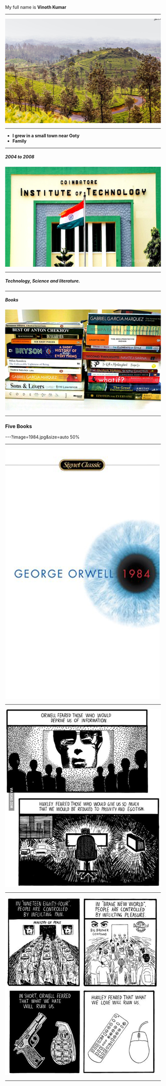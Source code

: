My full name is **Vinoth Kumar**

---

![Gudalur](gudalur.jpg)

---

* **I grew in a small town near Ooty** 
* **Family**

---
##### 2004 to 2008
![College](cit.jpg)

---

##### Technology, Science and literature.

---

##### Books

![Books](books.jpg)

---

### Five Books 

---?image=1984.jpg&size=auto 50%

---
![1984](1984v2.jpeg)

---


![1984vsBnw2](p31.jpg)

---

![p1](p1.jpg)

----









